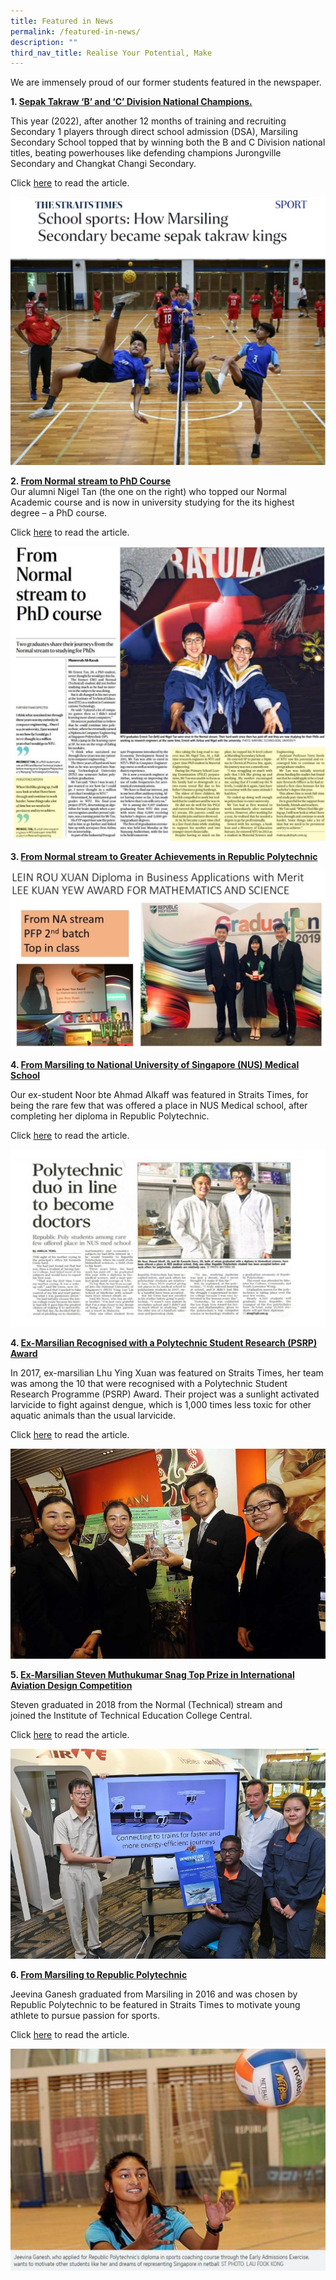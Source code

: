 ```yaml
---
title: Featured in News
permalink: /featured-in-news/
description: ""
third_nav_title: Realise Your Potential, Make
---
```

We are immensely proud of our former students featured in the newspaper.

**1\. <u>Sepak Takraw ‘B’ and ‘C’ Division National Champions.</u>**  

	
This year (2022), after another 12 months of training and recruiting Secondary 1 players through direct school admission (DSA), Marsiling Secondary School topped that by winning both the B and C Division national titles, beating powerhouses like defending champions Jurongville Secondary and Changkat Changi Secondary.

Click [here](/files/School-sports_-How-Marsiling-Secondary-became-sepak-takraw-kings-_-The-Straits-Times.pdf) to read the article.

![](/images/sepak.jpeg)
	
**2\. <u>From Normal stream to PhD Course</u>**  
Our alumni Nigel Tan (the one on the right) who topped our Normal Academic course and is now in university studying for the its highest degree – a PhD course. 

Click [here](https://www.straitstimes.com/singapore/education/from-normal-stream-to-phd-course) to read the article.

![](/images/Nigel-PhD-1024x957.jpeg)

**3\. <u>From Normal stream to Greater Achievements in Republic Polytechnic</u>**

![](/images/LKY-award.jpeg)

**4\. <u>From Marsiling to National University of Singapore (NUS) Medical School</u>**

Our ex-student Noor bte Ahmad Alkaff was featured in Straits Times, for being the rare few that was offered a place in NUS Medical school, after completing her diploma in Republic Polytechnic.  

Click [here](https://www.asiaone.com/singapore/polytechnic-duo-line-become-doctors) to read the article.

![](/images/NUS-medical-school-1024x577.jpeg)

**4\. <u>Ex-Marsilian Recognised with a Polytechnic Student Research (PSRP) Award</u>**

In 2017, ex-marsilian Lhu Ying Xuan was featured on Straits Times, her team was among the 10 that were recognised with a Polytechnic Student Research Programme (PSRP) Award. Their project was a sunlight activated larvicide to fight against dengue, which is 1,000 times less toxic for other aquatic animals than the usual larvicide.

Click [here](https://www.straitstimes.com/singapore/education/poly-students-win-recognition-for-rd-breakthroughs) to read the article.

![](/images/12.jpeg)

**5\. <u>Ex-Marsilian Steven Muthukumar Snag Top Prize in International Aviation Design Competition</u>**

Steven graduated in 2018 from the Normal (Technical) stream and joined the Institute of Technical Education College Central. 

Click [here](https://www.straitstimes.com/singapore/transport/ite-students-snag-top-prize-in-international-aviation-design-competition) to read the article.

![](/images/1-13.jpeg)

**6\. <u>From Marsiling to Republic Polytechnic</u>**

Jeevina Ganesh graduated from Marsiling in 2016 and was chosen by Republic Polytechnic to be featured in Straits Times to motivate young athlete to pursue passion for sports.

Click [here](https://www.straitstimes.com/singapore/education/young-athlete-on-track-to-pursue-passion-for-sports) to read the article.

![](/images/Jeevina-online-1024x721.jpeg)